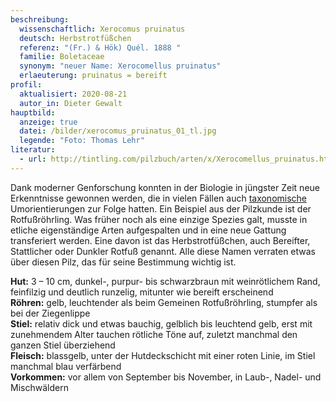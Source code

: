 ```yaml
---
beschreibung:
  wissenschaftlich: Xerocomus pruinatus
  deutsch: Herbstrotfüßchen
  referenz: "(Fr.) & Hök) Quél. 1888 "
  familie: Boletaceae
  synonym: "neuer Name: Xerocomellus pruinatus"
  erlaeuterung: pruinatus = bereift
profil:
  aktualisiert: 2020-08-21
  autor_in: Dieter Gewalt
hauptbild:
  anzeige: true
  datei: /bilder/xerocomus_pruinatus_01_tl.jpg
  legende: "Foto: Thomas Lehr"
literatur:
  - url: http://tintling.com/pilzbuch/arten/x/Xerocomellus_pruinatus.html
---
```

Dank moderner Genforschung konnten in der Biologie in jüngster Zeit neue Erkenntnisse gewonnen werden, die in vielen Fällen auch [taxonomische](Taxonomie "Glossar") Umorientierungen zur Folge hatten. Ein Beispiel aus der Pilzkunde ist der Rotfußröhrling. Was früher noch als eine einzige Spezies galt, musste in etliche eigenständige Arten aufgespalten und in eine neue Gattung transferiert werden. Eine davon ist das Herbstrotfüßchen, auch Bereifter, Stattlicher oder Dunkler Rotfuß genannt. Alle diese Namen verraten etwas über diesen Pilz, das für seine Bestimmung wichtig ist.

**Hut:** 3 – 10 cm, dunkel-, purpur- bis schwarzbraun mit weinrötlichem Rand, feinfilzig und deutlich runzelig, mitunter wie bereift erscheinend  
**Röhren:** gelb, leuchtender als beim Gemeinen Rotfußröhrling, stumpfer als bei der Ziegenlippe  
**Stiel:** relativ dick und etwas bauchig, gelblich bis leuchtend gelb, erst mit zunehmendem Alter tauchen rötliche Töne auf, zuletzt manchmal den ganzen Stiel überziehend  
**Fleisch:** blassgelb, unter der Hutdeckschicht mit einer roten Linie, im Stiel manchmal blau verfärbend  
**Vorkommen:** vor allem von September bis November, in Laub-, Nadel- und Mischwäldern